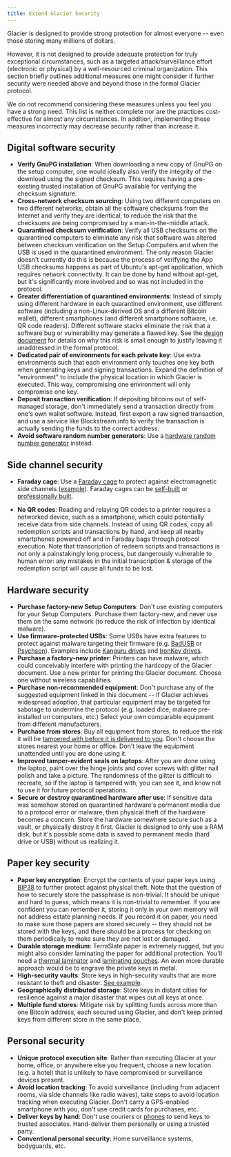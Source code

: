 ```yaml
---
title: Extend Glacier Security
---
```


Glacier is designed to provide strong protection for almost everyone -- even
those storing many millions of dollars.

However, it is not designed to provide adequate protection for truly
exceptional circumstances, such as a targeted attack/surveillance effort
(electronic or physical) by a well-resourced criminal organization. This
section briefly outlines additional measures one might consider if further
security were needed above and beyond those in the formal Glacier protocol.

We do not recommend considering these measures unless you feel you have a
strong need. This list is neither complete nor are the practices
cost-effective for almost any circumstances. In addition, implementing these
measures incorrectly may decrease security rather than increase it.

## Digital software security

* **Verify GnuPG installation**: When downloading a new copy of GnuPG on the
setup computer, one would ideally also verify the integrity of the download
using the signed checksum. This requires having a pre-existing trusted
installation of GnuPG available for verifying the checksum signature.
* **Cross-network checksum sourcing**: Using two different computers on two
different networks, obtain all the software checksums from the Internet and
verify they are identical, to reduce the risk that the checksums are being
compromised by a man-in-the-middle attack.
* **Quarantined checksum verification**: Verify all USB checksums on the
quarantined computers to eliminate any risk that software was altered between
checksum verification on the Setup Computers and when the USB is used in the
quarantined environment.
The only reason Glacier doesn't currently do this is because the process of
verifying the App USB checksums happens as part of Ubuntu's apt-get
application, which requires network connectivity. It can be done by hand
without apt-get, but it's significantly more involved and so was not included
in the protocol.
* **Greater differentiation of quarantined environments**: Instead of simply
using different hardware in each quarantined environment, use different
software (including a non-Linux-derived OS and a different Bitcoin wallet),
different smartphones (and different smartphone software, i.e. QR code
readers). Different software stacks eliminate the risk that a software bug or
vulnerability may generate a flawed key. See the
[design document](../design-doc/overview.md) for details on why this risk is
small enough to justify leaving it unaddressed in the formal protocol.
* **Dedicated pair of environments for each private key**: Use extra
environments such that each environment only touches one key both when
generating keys and signing transactions. Expand the definition of
"environment" to include the physical location in which Glacier is executed.
This way, compromising one environment will only compromise one key.
* **Deposit transaction verification**: If depositing bitcoins out of
self-managed storage, don't immediately send a transaction directly from one's
own wallet software. Instead, first export a raw signed transaction, and use a
service like Blockstream.info to verify the transaction is actually sending the funds to
the correct address.
* **Avoid software random number generators**: Use a
[hardware random number generator](https://en.everybodywiki.com/Comparison_of_hardware_random_number_generators)
instead.

## Side channel security

* **Faraday cage**: Use a
[Faraday cage](https://en.wikipedia.org/wiki/Faraday_cage)
to protect against electromagnetic side channels
([example](https://www.usenix.org/legacy/event/sec09/tech/full_papers/vuagnoux.pdf)).
Faraday cages can be
[self-built](https://www.thesurvivalistblog.net/build-your-own-faraday-cage-heres-how/)
or
[professionally built](https://www.faradaycages.com/server-rooms).

* **No QR codes**: Reading and relaying QR codes to a printer requires a
networked device, such as a smartphone, which could potentially receive data
from side channels. Instead of using QR codes, copy all redemption scripts and
transactions by hand, and keep all nearby smartphones powered off and in
Faraday bags through protocol execution. Note that transcription of redeem
scripts and transactions is not only a painstakingly long process, but
dangerously vulnerable to human error: any mistakes in the initial
transcription & storage of the redemption script will cause all funds to be
lost.

## Hardware security

* **Purchase factory-new Setup Computers**: Don't use existing computers for
your Setup Computers. Purchase them factory-new, and never use them on the same
network (to reduce the risk of infection by identical malware).
* **Use firmware-protected USBs**: Some USBs have extra features to protect
against malware targeting their firmware (e.g.
[BadUSB](https://arstechnica.com/information-technology/2014/07/this-thumbdrive-hacks-computers-badusb-exploit-makes-devices-turn-evil/)
or
[Psychson](https://github.com/brandonlw/Psychson)).
Examples include
[Kanguru drives](https://www.kanguru.com/secure-storage/defender-secure-flash-drives.shtml)
and
[IronKey drives](http://www.ironkey.com/en-US/encrypted-storage-drives/250-basic.html).
* **Purchase a factory-new printer**: Printers can have malware, which could
conceivably interfere with printing the hardcopy of the Glacier document. Use
a new printer for printing the Glacier document. Choose one without wireless
capabilities.
* **Purchase non-recommended equipment**: Don't purchase any
of the suggested equipment linked in this document -- if Glacier achieves
widespread adoption, that particular equipment may be targeted for sabotage to
undermine the protocol (e.g. loaded dice, malware pre-installed on
computers, etc.) Select your own comparable equipment from different
manufacturers.
* **Purchase from stores**:  Buy all equipment from stores,
to reduce the risk it will be
[tampered with before it is delivered to you](https://arstechnica.com/tech-policy/2014/05/photos-of-an-nsa-upgrade-factory-show-cisco-router-getting-implant/).
Don't choose the stores nearest your home or office. Don't leave the
equipment unattended until you are done using it.
* **Improved tamper-evident seals on laptops**: After you are done using the
laptop, paint over the hinge joints and cover screws with glitter nail polish
and take a picture. The randomness of the glitter is difficult to
recreate, so if the laptop is tampered with, you can see it, and know not
to use it for future protocol operations.
* **Secure or destroy quarantined hardware after use**:
If sensitive data was somehow stored on quarantined
hardware's permanent media due to a protocol error or malware, then
physical theft of the hardware becomes a concern. Store the hardware
somewhere secure such as a vault, or physically destroy it first.
Glacier is designed to only use a RAM disk, but it's possible some data is saved to
permanent media (hard drive or USB) without us realizing it.

## Paper key security

* **Paper key encryption**: Encrypt the contents of your paper keys using
[BIP38](https://github.com/bitcoin/bips/blob/master/bip-0038.mediawiki)
to further protect against physical theft.
Note that the question of how to securely store the passphrase is non-trivial. It
should be unique and hard to guess, which means it is non-trivial to remember. If
you are confident you can remember it, storing it only in your own memory will not
address estate planning needs. If you record it on paper, you need to make sure
those papers are stored securely -- they should not be stored with the keys, and
there should be a process for checking on them periodically to make sure they are
not lost or damaged.
* **Durable storage medium**: TerraSlate paper is extremely rugged, but you
might also consider laminating the paper for additional protection. You'll
need a [thermal laminator](http://a.co/cZBN1YU) and
[laminating pouches](http://a.co/ifISzje). An
even more durable approach would be to engrave the private keys in
metal.
* **High-security vaults**: Store keys in high-security vaults that
are more resistant to theft and disaster.
[See example](http://mountainvault.net/).
* **Geographically distributed storage**: Store keys in distant cities for
resilience against a major disaster that wipes out all keys at once.
* **Multiple fund stores**: Mitigate risk by splitting funds across more than
one Bitcoin address, each secured using Glacier, and don't keep printed keys
from different store in the same place.


## Personal security

* **Unique protocol execution site**: Rather than executing Glacier at your
home, office, or anywhere else you frequent, choose a new location (e.g.
a hotel) that is unlikely to have compromised or surveillance devices
present.
* **Avoid location tracking**: To avoid surveillance (including
from adjacent rooms, via side channels like radio waves), take steps to
avoid location tracking when executing Glacier. Don't carry a GPS-enabled
smartphone with you, don't use credit cards for purchases, etc.
* **Deliver keys by hand**: Don't use couriers or [phones](https://www.cbsnews.com/news/60-minutes-hacking-your-phone/) to
send keys to trusted associates. Hand-deliver them personally or using a trusted party.
* **Conventional personal security**: Home surveillance systems, bodyguards,
etc.
